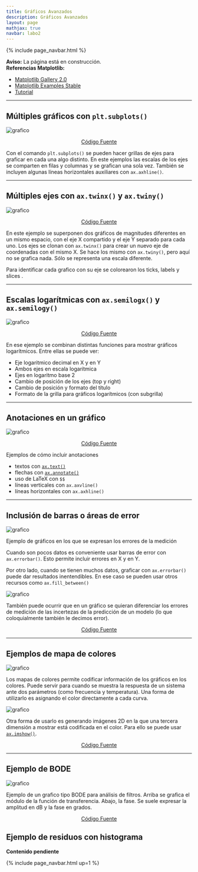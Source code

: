 ```yaml
---
title: Gráficos Avanzados
description: Gráficos Avanzados
layout: page
mathjax: true
navbar: labo2
---
```



{% include page_navbar.html %}

<div class="alert alert-danger" role="alert" >
  <strong>Aviso:</strong> La página está en construcción.
</div>


<div class="alert alert-info" role="info" >
  <strong>Referencias Matplotlib:</strong>
    <ul>
        <li><a href="https://matplotlib.org/2.0.2/gallery.html">Matplotlib Gallery 2.0</a></li>
        <li><a href="https://matplotlib.org/stable/gallery/index.html">Matplotlib Examples Stable</a></li>
        <li><a href="https://github.com/rougier/matplotlib-tutorial">Tutorial</a></li>
    </ul>
</div>

-------

## Múltiples gráficos con  `plt.subplots()`

![grafico](01_subplots.png "grafico")

<center>
<p> <a href="https://github.com/marceluda/python-para-fisicos/blob/gh-pages/tuto/labo2/06_graficos_avanzandos/graficos_avanzados_01.py" class="btn btn-primary btn-lg" role="button">
Código Fuente
</a> </p>
</center>

Con el comando `plt.subplots()` se pueden hacer grillas de ejes para graficar en cada una algo distinto.
En este ejemplos las escalas de los ejes se comparten en filas y columnas y se grafican una sola vez.
También se incluyen algunas líneas horizontales auxiliares con `ax.axhline()`.

------

## Múltiples ejes con `ax.twinx()` y `ax.twiny()`

![grafico](02_twin_axis.png "grafico")

<center>
<p> <a href="https://github.com/marceluda/python-para-fisicos/blob/gh-pages/tuto/labo2/06_graficos_avanzandos/graficos_avanzados_02.py" class="btn btn-primary btn-lg" role="button">
Código Fuente
</a> </p>
</center>

En este ejemplo se superponen dos gráficos de magnitudes diferentes en un mismo espacio, con el eje X compartido y el eje Y separado para cada uno. Los ejes se clonan con `ax.twinx()` para crear un nuevo eje de coordenadas con el mismo X. Se hace los mismo con `ax.twiny()`, pero aquí no se grafica nada. Sólo se representa una escala diferente.

Para identificar cada grafico con su eje se colorearon los ticks, labels y slices .

------

## Escalas logarítmicas con `ax.semilogx()` y `ax.semilogy()`

![grafico](03_loglog.png "grafico")

<center>
<p> <a href="https://github.com/marceluda/python-para-fisicos/blob/gh-pages/tuto/labo2/06_graficos_avanzandos/graficos_avanzados_03.py" class="btn btn-primary btn-lg" role="button">
Código Fuente
</a> </p>
</center>

En ese ejemplo se combinan distintas funciones para mostrar gráficos logarítmicos. Entre ellas se puede ver:
  - Eje logaritmico decimal en X y en Y
  - Ambos ejes en escala logarítmica
  - Ejes en logaritmo base 2
  - Cambio de posición de los ejes (top y right)
  - Cambio de posición y formato del título
  - Formato de la grilla para gráficos logarítmicos (con subgrilla)

------

## Anotaciones en un gráfico

![grafico](04_anotaciones.png "grafico")

<center>
<p> <a href="https://github.com/marceluda/python-para-fisicos/blob/gh-pages/tuto/labo2/06_graficos_avanzandos/graficos_avanzados_04.py" class="btn btn-primary btn-lg" role="button">
Código Fuente
</a> </p>
</center>

Ejemplos de cómo incluir anotaciones
  - textos con [`ax.text()`](https://matplotlib.org/3.5.0/api/_as_gen/matplotlib.pyplot.text.html)
  - flechas con [`ax.annotate()`](https://matplotlib.org/3.5.0/api/_as_gen/matplotlib.pyplot.annotate.html)
  - uso de LaTeX con `$$`
  - líneas verticales con `ax.axvline()`
  - líneas horizontales con `ax.axhline()`



------

## Inclusión de barras o áreas de error


![grafico](05_errores_a.png "grafico")

Ejemplo de gráficos en los que se expresan los errores de la medición

Cuando son pocos datos es conveniente usar barras de error con `ax.errorbar()`.
Esto permite incluir errores en X y en Y.

Por otro lado, cuando se tienen muchos datos, graficar con `ax.errorbar()` puede dar resultados inentendibles.
En ese caso se pueden usar otros recursos como `ax.fill_between()`


![grafico](05_errores_b.png "grafico")

También puede ocurrir que en un gráfico se quieran diferenciar los errores de medición
de las incertezas de la predicción de un modelo (lo que coloquialmente también le decimos error).

<center>
<p> <a href="https://github.com/marceluda/python-para-fisicos/blob/gh-pages/tuto/labo2/06_graficos_avanzandos/graficos_avanzados_05.py" class="btn btn-primary btn-lg" role="button">
Código Fuente
</a> </p>
</center>

------

## Ejemplos de mapa de colores

![grafico](06_colormap_a.png "grafico")

Los mapas de colores permite codificar información de los gráficos en los colores.
Puede servir para cuando se muestra la respuesta de un sistema ante dos parámetros (como frecuencia y temperatura).
Una forma de utilizarlo es asignando el color directamente a cada curva.

![grafico](06_colormap_b.png "grafico")

Otra forma de usarlo es generando imágenes 2D en la que una tercera dimensión a mostrar está codificada en el color. Para ello se puede usar [`ax.imshow()`](https://matplotlib.org/3.5.0/api/_as_gen/matplotlib.pyplot.imshow.html).


<center>
<p> <a href="https://github.com/marceluda/python-para-fisicos/blob/gh-pages/tuto/labo2/06_graficos_avanzandos/graficos_avanzados_06.py" class="btn btn-primary btn-lg" role="button">
Código Fuente
</a> </p>
</center>

------

## Ejemplo de BODE

![grafico](07_bode.png "grafico")


Ejemplo de un grafico tipo BODE para análisis de filtros. Arriba se grafica el módulo de la función de transferencia. Abajo, la fase.
Se suele expresar la amplitud en dB y la fase en grados.

<center>
<p> <a href="https://github.com/marceluda/python-para-fisicos/blob/gh-pages/tuto/labo2/06_graficos_avanzandos/graficos_avanzados_07.py" class="btn btn-primary btn-lg" role="button">
Código Fuente
</a> </p>
</center>


## Ejemplo de residuos con  histograma

<div class="alert alert-danger" role="alert" >
  <strong>Contenido pendiente</strong>
</div>




{% include page_navbar.html up=1 %}
